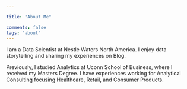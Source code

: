 ```yaml
---

title: "About Me"

comments: false
tags: "about"
---
```


I am a Data Scientist at Nestle Waters North America. I enjoy data storytelling and 
sharing my experiences on Blog.

Previously, I studied Analytics at Uconn School of Business, where I received my Masters 
Degree. I have experiences working for Analytical Consulting focusing Healthcare, Retail, and
Consumer Products.
